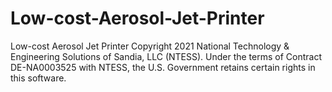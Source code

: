 # Low-cost-Aerosol-Jet-Printer
Low-cost Aerosol Jet Printer
Copyright 2021 National Technology & Engineering Solutions of Sandia, LLC (NTESS). Under the terms of Contract DE-NA0003525 with NTESS, the U.S. Government retains certain rights in this software.
